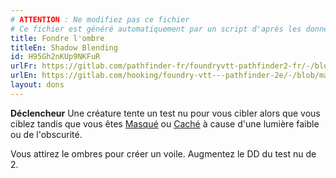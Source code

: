 ```yaml
---
# ATTENTION : Ne modifiez pas ce fichier
# Ce fichier est généré automatiquement par un script d'après les données du module Foundry VTT officiel et de sa traduction
title: Fondre l'ombre
titleEn: Shadow Blending
id: H95Gh2nKUp9NKFuR
urlFr: https://gitlab.com/pathfinder-fr/foundryvtt-pathfinder2-fr/-/blob/master/data/feats/H95Gh2nKUp9NKFuR.htm
urlEn: https://gitlab.com/hooking/foundry-vtt---pathfinder-2e/-/blob/master/packs/data/feats.db/shadow-blending.json
layout: dons
---
```

**Déclencheur** Une créature tente un test nu pour vous cibler alors que vous ciblez tandis que vous êtes [Masqué](../conditions/masqué.html) ou [Caché](../conditions/caché.html) à cause d'une lumière faible ou de l'obscurité.

Vous attirez le ombres pour créer un voile. Augmentez le DD du test nu de 2.
